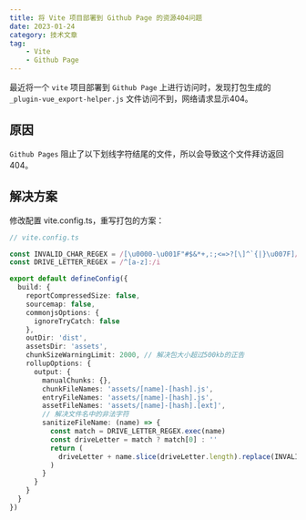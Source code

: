 ```yaml
---
title: 将 Vite 项目部署到 Github Page 的资源404问题
date: 2023-01-24
category: 技术文章
tag:
    - Vite
    - Github Page
---
```


最近将一个 `vite` 项目部署到 `Github Page` 上进行访问时，发现打包生成的`_plugin-vue_export-helper.js` 文件访问不到，网络请求显示404。

<!-- more -->

## 原因

`Github Pages` 阻止了以下划线字符结尾的文件，所以会导致这个文件拜访返回404。

## 解决方案

修改配置 vite.config.ts，重写打包的方案：

``` ts
// vite.config.ts

const INVALID_CHAR_REGEX = /[\u0000-\u001F"#$&*+,:;<=>?[\]^`{|}\u007F]/g
const DRIVE_LETTER_REGEX = /^[a-z]:/i

export default defineConfig({
  build: {
    reportCompressedSize: false,
    sourcemap: false,
    commonjsOptions: {
      ignoreTryCatch: false
    },
    outDir: 'dist',
    assetsDir: 'assets',
    chunkSizeWarningLimit: 2000, // 解决包大小超过500kb的正告
    rollupOptions: {
      output: {
        manualChunks: {},
        chunkFileNames: 'assets/[name]-[hash].js',
        entryFileNames: 'assets/[name]-[hash].js',
        assetFileNames: 'assets/[name]-[hash].[ext]',
        // 解决文件名中的非法字符
        sanitizeFileName: (name) => {
          const match = DRIVE_LETTER_REGEX.exec(name)
          const driveLetter = match ? match[0] : ''
          return (
            driveLetter + name.slice(driveLetter.length).replace(INVALID_CHAR_REGEX, '')
          )
        }
      }
    }
  }
})
```
